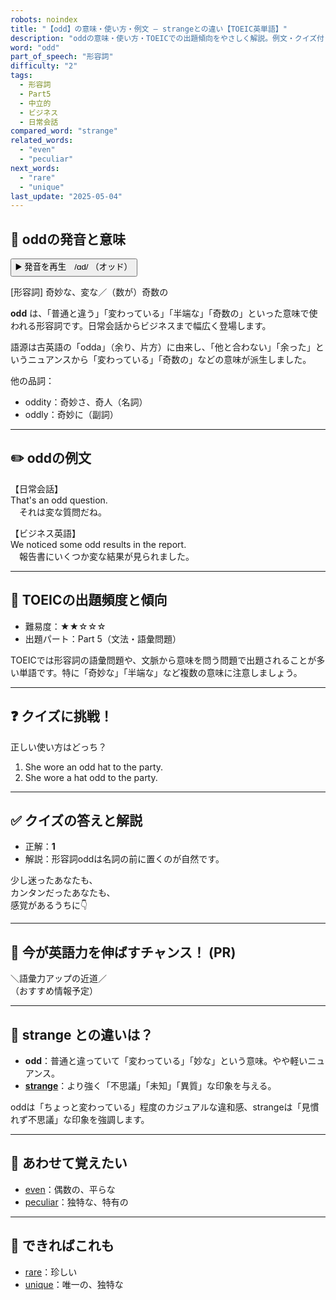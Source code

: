 ```yaml
---
robots: noindex
title: "【odd】の意味・使い方・例文 ― strangeとの違い【TOEIC英単語】"
description: "oddの意味・使い方・TOEICでの出題傾向をやさしく解説。例文・クイズ付きでstrangeとの違いもわかりやすく学べます。"
word: "odd"
part_of_speech: "形容詞"
difficulty: "2"
tags:
  - 形容詞
  - Part5
  - 中立的
  - ビジネス
  - 日常会話
compared_word: "strange"
related_words:
  - "even"
  - "peculiar"
next_words:
  - "rare"
  - "unique"
last_update: "2025-05-04"
---
```


## 🔰 oddの発音と意味

<button class="play-audio" onclick="playTTS('odd')">
  <span class="play-audio-main">
    ▶️ 発音を再生　/ɑd/
  </span>
  <span class="play-audio-sub">
    （オッド）
  </span>
</button>

[形容詞] 奇妙な、変な／（数が）奇数の

**odd** は、「普通と違う」「変わっている」「半端な」「奇数の」といった意味で使われる形容詞です。日常会話からビジネスまで幅広く登場します。

語源は古英語の「odda」（余り、片方）に由来し、「他と合わない」「余った」というニュアンスから「変わっている」「奇数の」などの意味が派生しました。

他の品詞：  
- oddity：奇妙さ、奇人（名詞）
- oddly：奇妙に（副詞）

---

## ✏️ oddの例文

【日常会話】  
That's an odd question.  
　それは変な質問だね。

【ビジネス英語】  
We noticed some odd results in the report.  
　報告書にいくつか変な結果が見られました。

---

## 🎯 TOEICの出題頻度と傾向

- 難易度：★★☆☆☆
- 出題パート：Part 5（文法・語彙問題）

TOEICでは形容詞の語彙問題や、文脈から意味を問う問題で出題されることが多い単語です。特に「奇妙な」「半端な」など複数の意味に注意しましょう。

---

## ❓ クイズに挑戦！

正しい使い方はどっち？

1. She wore an odd hat to the party.  
2. She wore a hat odd to the party.

---

## ✅ クイズの答えと解説

- 正解：**1**
- 解説：形容詞oddは名詞の前に置くのが自然です。

少し迷ったあなたも、  
カンタンだったあなたも、  
感覚があるうちに👇️

---

## 🚀 今が英語力を伸ばすチャンス！ (PR)

<div class="info-center">
＼語彙力アップの近道／<br>  
（おすすめ情報予定）
</div>

---

## 🤔  strange との違いは？

- **odd**：普通と違っていて「変わっている」「妙な」という意味。やや軽いニュアンス。
- **[strange](/word/strange/)**：より強く「不思議」「未知」「異質」な印象を与える。

oddは「ちょっと変わっている」程度のカジュアルな違和感、strangeは「見慣れず不思議」な印象を強調します。

---

## 🧩 あわせて覚えたい

- [even](/word/even/)：偶数の、平らな
- [peculiar](/word/peculiar/)：独特な、特有の

---

## 📖 できればこれも

- [rare](/word/rare/)：珍しい
- [unique](/word/unique/)：唯一の、独特な

<!-- cvid: aid25_bid48 -->
